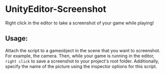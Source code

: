 # UnityEditor-Screenshot
Right click in the editor to take a screenshot of your game while playing!

## Usage:
Attach the script to a gameobject in the scene that you want to screenshot. For example, the camera. Then, while your game is running in the editor, `right click` to save a screenshot to your project's root folder. Additionally, specify the name of the picture using the inspector options for this script.
